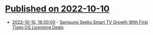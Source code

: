 # [Published on 2022-10-10](index.md)

* [2022-10-10, 18:00:00](https://tech.slashdot.org/story/22/10/10/178228/samsung-seeks-smart-tv-growth-with-first-tizen-os-licensing-deals?utm_source=rss1.0mainlinkanon&utm_medium=feed) - [Samsung Seeks Smart TV Growth With First Tizen OS Licensing Deals](https://tech.slashdot.org/story/22/10/10/178228/samsung-seeks-smart-tv-growth-with-first-tizen-os-licensing-deals?utm_source=rss1.0mainlinkanon&utm_medium=feed)
